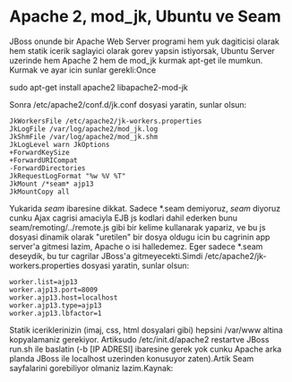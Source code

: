 # Apache 2, mod_jk, Ubuntu ve Seam

JBoss onunde bir Apache Web Server programi hem yuk dagiticisi olarak
hem statik icerik saglayici olarak gorev yapsin istiyorsak, Ubuntu
Server uzerinde hem Apache 2 hem de mod_jk kurmak apt-get ile
mumkun. Kurmak ve ayar icin sunlar gerekli:Once

sudo apt-get install apache2 libapache2-mod-jk

Sonra /etc/apache2/conf.d/jk.conf dosyasi yaratin, sunlar
olsun:

```
JkWorkersFile /etc/apache2/jk-workers.properties
JkLogFile /var/log/apache2/mod_jk.log
JkShmFile /var/log/apache2/mod_jk.shm
JkLogLevel warn JkOptions
+ForwardKeySize
+ForwardURICompat
-ForwardDirectories
JkRequestLogFormat "%w %V %T"
JkMount /*seam* ajp13
JkMountCopy all
```

Yukarida *seam* ibaresine dikkat. Sadece *.seam demiyoruz, *seam*
diyoruz cunku Ajax cagrisi amaciyla EJB js kodlari dahil ederken bunu
seam/remoting/../remote.js gibi bir kelime kullanarak yapariz, ve bu
js dosyasi dinamik olarak "uretilen" bir dosya oldugu icin bu cagrinin
app server'a gitmesi lazim, Apache o isi halledemez. Eger sadece
*.seam deseydik, bu tur cagrilar JBoss'a gitmeyecekti.Simdi
/etc/apache2/jk-workers.properties dosyasi yaratin, sunlar
olsun:

```
worker.list=ajp13
worker.ajp13.port=8009
worker.ajp13.host=localhost
worker.ajp13.type=ajp13
worker.ajp13.lbfactor=1
```

Statik iceriklerinizin (imaj, css, html dosyalari gibi) hepsini
/var/www altina kopyalamaniz gerekiyor. Artiksudo /etc/init.d/apache2
restartve JBoss run.sh ile baslatin (-b [IP ADRESI] ibaresine gerek
yok cunku Apache arka planda JBoss ile localhost uzerinden konusuyor
zaten).Artik Seam sayfalarini gorebiliyor olmaniz lazim.Kaynak:




